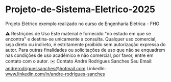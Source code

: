 # Projeto-de-Sistema-Eletrico-2025
Projeto Elétrico exemplo realizado no curso de Engenharia Elétrica - FHO

⚠️ Restrições de Uso
Este material é fornecido "no estado em que se encontra" e destina-se unicamente a consulta. Qualquer uso comercial, seja direto ou indireto, é estritamente proibido sem autorização expressa do autor.
Para outras finalidades ou solicitações de uso que não se enquadrem nas condições de uso acadêmico e não comercial, por favor, entre em contato com o autor.
✉️ Contato
André Rodrigues Sanches
Seu Email: andrerodriguessanches@hotmail.com
LinkedIn: www.linkedin.com/in/andre-rodrigues-sanches
